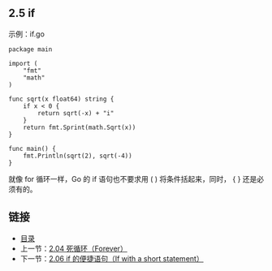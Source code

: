 ## 2.5 if

示例：if.go

    package main

    import (
    	"fmt"
    	"math"
    )

    func sqrt(x float64) string {
    	if x < 0 {
    		return sqrt(-x) + "i"
    	}
    	return fmt.Sprint(math.Sqrt(x))
    }

    func main() {
    	fmt.Println(sqrt(2), sqrt(-4))
    }


就像 for 循环一样，Go 的 if 语句也不要求用 ( ) 将条件括起来，同时， { } 还是必须有的。

## 链接
* [目录](https://github.com/alphaxlvii/go-zh/blob/master/tour/directory.md)
* 上一节：[2.04 死循环（Forever）](https://github.com/alphaxlvii/go-zh/blob/master/tour/02.04.md)
* 下一节：[2.06 if 的便捷语句（If with a short statement）](https://github.com/alphaxlvii/go-zh/blob/master/tour/02.06.md)
